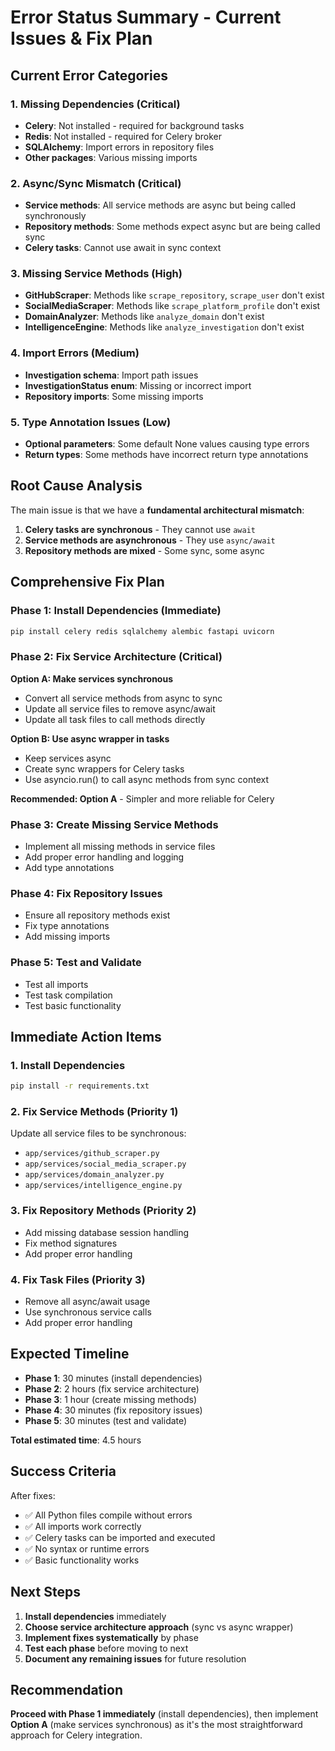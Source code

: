 # Error Status Summary - Current Issues & Fix Plan

## Current Error Categories

### 1. Missing Dependencies (Critical)
- **Celery**: Not installed - required for background tasks
- **Redis**: Not installed - required for Celery broker
- **SQLAlchemy**: Import errors in repository files
- **Other packages**: Various missing imports

### 2. Async/Sync Mismatch (Critical)
- **Service methods**: All service methods are async but being called synchronously
- **Repository methods**: Some methods expect async but are being called sync
- **Celery tasks**: Cannot use await in sync context

### 3. Missing Service Methods (High)
- **GitHubScraper**: Methods like `scrape_repository`, `scrape_user` don't exist
- **SocialMediaScraper**: Methods like `scrape_platform_profile` don't exist
- **DomainAnalyzer**: Methods like `analyze_domain` don't exist
- **IntelligenceEngine**: Methods like `analyze_investigation` don't exist

### 4. Import Errors (Medium)
- **Investigation schema**: Import path issues
- **InvestigationStatus enum**: Missing or incorrect import
- **Repository imports**: Some missing imports

### 5. Type Annotation Issues (Low)
- **Optional parameters**: Some default None values causing type errors
- **Return types**: Some methods have incorrect return type annotations

## Root Cause Analysis

The main issue is that we have a **fundamental architectural mismatch**:

1. **Celery tasks are synchronous** - They cannot use `await`
2. **Service methods are asynchronous** - They use `async/await`
3. **Repository methods are mixed** - Some sync, some async

## Comprehensive Fix Plan

### Phase 1: Install Dependencies (Immediate)
```bash
pip install celery redis sqlalchemy alembic fastapi uvicorn
```

### Phase 2: Fix Service Architecture (Critical)
**Option A: Make services synchronous**
- Convert all service methods from async to sync
- Update all service files to remove async/await
- Update all task files to call methods directly

**Option B: Use async wrapper in tasks**
- Keep services async
- Create sync wrappers for Celery tasks
- Use asyncio.run() to call async methods from sync context

**Recommended: Option A** - Simpler and more reliable for Celery

### Phase 3: Create Missing Service Methods
- Implement all missing methods in service files
- Add proper error handling and logging
- Add type annotations

### Phase 4: Fix Repository Issues
- Ensure all repository methods exist
- Fix type annotations
- Add missing imports

### Phase 5: Test and Validate
- Test all imports
- Test task compilation
- Test basic functionality

## Immediate Action Items

### 1. Install Dependencies
```bash
pip install -r requirements.txt
```

### 2. Fix Service Methods (Priority 1)
Update all service files to be synchronous:
- `app/services/github_scraper.py`
- `app/services/social_media_scraper.py`
- `app/services/domain_analyzer.py`
- `app/services/intelligence_engine.py`

### 3. Fix Repository Methods (Priority 2)
- Add missing database session handling
- Fix method signatures
- Add proper error handling

### 4. Fix Task Files (Priority 3)
- Remove all async/await usage
- Use synchronous service calls
- Add proper error handling

## Expected Timeline

- **Phase 1**: 30 minutes (install dependencies)
- **Phase 2**: 2 hours (fix service architecture)
- **Phase 3**: 1 hour (create missing methods)
- **Phase 4**: 30 minutes (fix repository issues)
- **Phase 5**: 30 minutes (test and validate)

**Total estimated time**: 4.5 hours

## Success Criteria

After fixes:
- ✅ All Python files compile without errors
- ✅ All imports work correctly
- ✅ Celery tasks can be imported and executed
- ✅ No syntax or runtime errors
- ✅ Basic functionality works

## Next Steps

1. **Install dependencies** immediately
2. **Choose service architecture approach** (sync vs async wrapper)
3. **Implement fixes systematically** by phase
4. **Test each phase** before moving to next
5. **Document any remaining issues** for future resolution

## Recommendation

**Proceed with Phase 1 immediately** (install dependencies), then implement **Option A** (make services synchronous) as it's the most straightforward approach for Celery integration. 